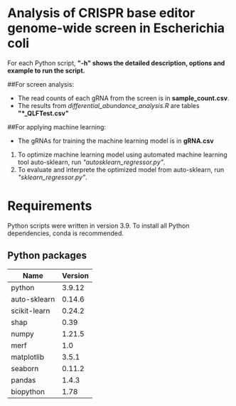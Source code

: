 # Analysis of CRISPR base editor genome-wide screen in Escherichia coli 

For each Python script, **"-h" shows the detailed description, options and example to run the script.** 

##For screen analysis:
* The read counts of each gRNA from the screen is in **sample_count.csv**.
* The results from *differential_abundance_analysis.R* are tables **"*_QLFTest.csv"**

##For applying machine learning:
* The gRNAs for training the machine learning model is in **gRNA.csv**
1. To optimize machine learning model using automated machine learning tool auto-sklearn, run *"autosklearn_regressor.py"*.
2. To evaluate and interprete the optimized model from auto-sklearn, run *"sklearn_regressor.py"*.

# Requirements

Python scripts were written in version 3.9. To install all Python dependencies, conda is recommended. 


## Python packages

  |Name             |      Version       |           
  |-----------------|--------------------|
  |python           |       3.9.12       | 
  |auto-sklearn     |       0.14.6       | 
  |scikit-learn     |       0.24.2       |
  |shap             |       0.39         | 
  |numpy            |       1.21.5       | 
  |merf             |       1.0          |
  |matplotlib       |       3.5.1        |  
  |seaborn          |       0.11.2       |
  |pandas           |       1.4.3        |
  |biopython        |       1.78         | 


